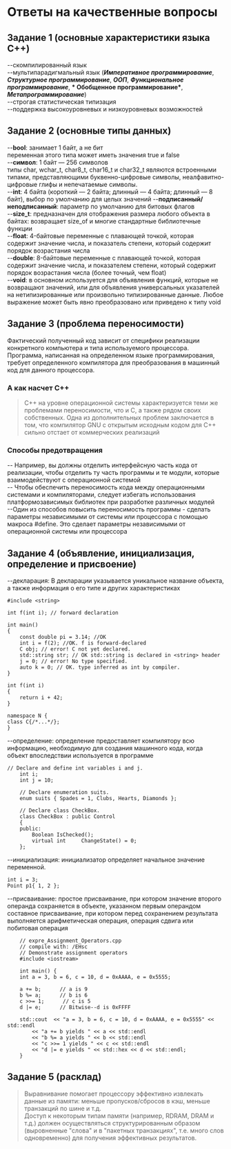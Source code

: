 # Ответы на качественные вопросы
## Задание 1 (основные характеристики языка C++)
--скомпилированный язык  
--мультипарадигмальный язык (__*Императивное программирование*__, __*Структурное программирование*__, __*ООП*__, __*Функциональное программирование*__, __* Обобщенное программирование*__, __*Метапрограммирование*__)  
--строгая статистическая типизация  
--поддержка высокоуровневых и низкоуровневых возможностей  

## Задание 2 (основные типы данных)
--**bool**: занимает 1 байт, а не бит  
переменная этого типа может иметь значения true и false  
--**символ**: 1 байт — 256 символов  
типы char, wchar_t, char8_t, char16_t и char32_t являются встроенными типами, представляющими буквенно-цифровые символы, неалфавитно-цифровые глифы и непечатаемые символы.  
--**int**: 4 байта (короткий — 2 байта; длинный — 4 байта; длинный — 8 байт), выбор по умолчанию для целых значений
--**подписанный/неподписанный**: параметр по умолчанию для битовых флагов  
--**size_t**: предназначен для отображения размера любого объекта в байтах: возвращает size_of и многие стандартные библиотечные функции  
--**float**: 4-байтовые переменные с плавающей точкой, которая содержит значение числа, и показатель степени, который содержит порядок возрастания числа  
--**double**: 8-байтовые переменные с плавающей точкой, которая содержит значение числа, и показателем степени, который содержит порядок возрастания числа (более точный, чем float)  
--**void**: в основном используется для объявления функций, которые не возвращают значений, или для объявления универсальных указателей на нетипизированные или произвольно типизированные данные. Любое выражение может быть явно преобразовано или приведено к типу void  

## Задание 3 (проблема переносимости)
Фактический полученный код зависит от специфики реализации конкретного компьютера и типа используемого процессора. Программа, написанная на определенном языке программирования, требует определенного компилятора для преобразования в машинный код для данного процессора.  
### А как насчет C++
> C++ на уровне операционной системы характеризуется теми же проблемами переносимости, что и C, а также рядом своих собственных. Одна из дополнительных проблем заключается в том, что компилятор GNU с открытым исходным кодом для C++ сильно отстает от коммерческих реализаций  
### Способы предотвращения
-- Например, вы должны отделить интерфейсную часть кода от реализации, чтобы отделить ту часть программы и те модули, которые взаимодействуют с операционной системой  
-- Чтобы обеспечить переносимость кода между операционными системами и компиляторами, следует избегать использования платформозависимых библиотек при разработке различных модулей  
--Один из способов повысить переносимость программы - сделать параметры независимыми от системы или процессора с помощью макроса #define. Это сделает параметры независимыми от операционной системы или процессора  

## Задание 4 (объявление, инициализация, определение и присвоение)
--декларация: В декларации указывается уникальное название объекта, а также информация о его типе и других характеристиках  

    #include <string>

    int f(int i); // forward declaration

    int main()
    {
        const double pi = 3.14; //OK
        int i = f(2); //OK. f is forward-declared
        C obj; // error! C not yet declared.
        std::string str; // OK std::string is declared in <string> header
        j = 0; // error! No type specified.
        auto k = 0; // OK. type inferred as int by compiler.
    }

    int f(int i)
    {
        return i + 42;
    }

    namespace N {
    class C{/*...*/};
    }  
    
--определение: определение предоставляет компилятору всю информацию, необходимую для создания машинного кода, когда объект впоследствии используется в программе  

    // Declare and define int variables i and j.
        int i;
        int j = 10;

        // Declare enumeration suits.
        enum suits { Spades = 1, Clubs, Hearts, Diamonds };

        // Declare class CheckBox.
        class CheckBox : public Control
        {
        public:
            Boolean IsChecked();
            virtual int     ChangeState() = 0;
        };  

--инициализация: инициализатор определяет начальное значение переменной.  

    int i = 3;
    Point p1{ 1, 2 };  

--присваивание: простое присваивание, при котором значение второго операнда сохраняется в объекте, указанном первым операндом  
составное присваивание, при котором перед сохранением результата выполняется арифметическая операция, операция сдвига или побитовая операция  

        // expre_Assignment_Operators.cpp
        // compile with: /EHsc
        // Demonstrate assignment operators
        #include <iostream>

        int main() {
        int a = 3, b = 6, c = 10, d = 0xAAAA, e = 0x5555;

        a += b;      // a is 9
        b %= a;      // b is 6
        c >>= 1;      // c is 5
        d |= e;      // Bitwise--d is 0xFFFF

        std::cout  << "a = 3, b = 6, c = 10, d = 0xAAAA, e = 0x5555" << std::endl
            << "a += b yields " << a << std::endl
            << "b %= a yields " << b << std::endl
            << "c >>= 1 yields " << c << std::endl
            << "d |= e yields " << std::hex << d << std::endl;
        }  

## Задание 5 (расклад)
> Выравнивание помогает процессору эффективно извлекать данные из памяти: меньше пропусков/сбросов в кэш, меньше транзакций по шине и т.д.    
Доступ к некоторым типам памяти (например, RDRAM, DRAM и т.д.) должен осуществляться структурированным образом (выровненные "слова" и в "пакетных транзакциях", т.е. много слов одновременно) для получения эффективных результатов.



